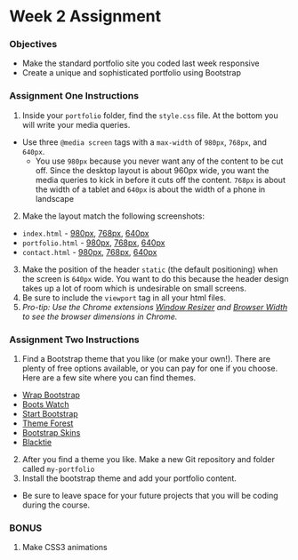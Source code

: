 # Week 2 Assignment

### Objectives
* Make the standard portfolio site you coded last week responsive
* Create a unique and sophisticated portfolio using Bootstrap

### Assignment One Instructions
1. Inside your `portfolio` folder, find the `style.css` file. At the bottom you will write your media queries.
  + Use three `@media screen` tags with a `max-width` of `980px`, `768px`, and `640px`.
    + You use `980px` because you never want any of the content to be cut off. Since the desktop layout is about 960px wide, you want the media queries to kick in before it cuts off the content.
    `768px` is about the width of a tablet and `640px` is about the width of a phone in landscape
2. Make the layout match the following screenshots:
  + `index.html` - [980px](assets/980-index.jpg), [768px](assets/768-index.jpg), [640px](assets/640-index.jpg)
  + `portfolio.html` - [980px](assets/980-portfolio.jpg), [768px](assets/768-portfolio.jpg), [640px](assets/640-portfolio.jpg)
  + `contact.html` - [980px](assets/980-contact.jpg), [768px](assets/768-contact.jpg), [640px](assets/640-contact.jpg)
3. Make the position of the header `static` (the default positioning) when the screen is `640px` wide. You want to do this because the header design takes up a lot of room which is undesirable on small screens.
4. Be sure to include the `viewport` tag in all your html files.
5. *Pro-tip: Use the Chrome extensions [Window Resizer](https://chrome.google.com/webstore/detail/window-resizer/kkelicaakdanhinjdeammmilcgefonfh) and [Browser Width](https://chrome.google.com/webstore/detail/browser-width/mlnegepkjlccabakompdmbcmdieaideh) to see the browser dimensions in Chrome.*

### Assignment Two Instructions
1. Find a Bootstrap theme that you like (or make your own!). There are plenty of free options available, or you can pay for one if you choose. Here are a few site where you can find themes.
  + [Wrap Bootstrap](https://wrapbootstrap.com/themes/portfolios)
  + [Boots Watch](https://bootswatch.com/)
  + [Start Bootstrap](http://startbootstrap.com/template-categories/portfolios/)
  + [Theme Forest](http://themeforest.net/tags/bootstrap)
  + [Bootstrap Skins](https://www.bootstrapskins.com/)
  + [Blacktie](http://blacktie.co/tag/portfolio/)
2. After you find a theme you like. Make a new Git repository  and folder called `my-portfolio`
3. Install the bootstrap theme and add your portfolio content.
  + Be sure to leave space for your future projects that you will be coding during the course.


### BONUS
1. Make CSS3 animations
